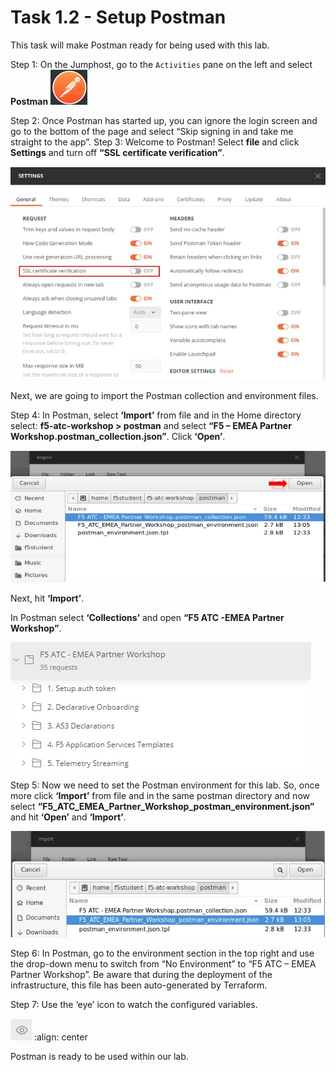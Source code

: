 # Task 1.2 - Setup Postman

This task will make Postman ready for being used with this lab.

Step 1: On the Jumphost, go to the ``Activities`` pane on the left and select **Postman**
![](../png/module1/task1_2_p1.png)


Step 2: Once Postman has started up, you can ignore the login screen and go to the bottom of the page and select “Skip signing in and take me straight to the app”.
Step 3: Welcome to Postman! Select **file** and click **Settings** and turn off **“SSL certificate verification”**.

![](../png/module1/task1_2_p2.png)

Next, we are going to import the Postman collection and environment files.

Step 4: In Postman, select **‘Import’** from file and in the Home directory select: **f5-atc-workshop > postman** and select **“F5 – EMEA Partner Workshop.postman_collection.json”**. Click **‘Open’**.

![](../png/module1/task1_2_p3.png)

Next, hit **‘Import’**.

In Postman select **‘Collections’** and open **“F5 ATC -EMEA Partner Workshop”**.
 
![](../png/module1/task1_2_p4.png)
 
Step 5: Now we need to set the Postman environment for this lab. So, once more click **‘Import’** from file and in the same postman directory and now select **“F5_ATC_EMEA_Partner_Workshop_postman_environment.json”** and hit **‘Open’** and **‘Import’**.

![](../png/module1/task1_2_p5.png)

Step 6: In Postman, go to the environment section in the top right and use the drop-down menu to switch from “No Environment” to “F5 ATC – EMEA Partner Workshop”. Be aware that during the deployment of the infrastructure, this file has been auto-generated by Terraform.

Step 7: Use the ‘eye’ icon   to watch the configured variables.

![](../png/module1/task1_2_p6.png)
    :align: center

Postman is ready to be used within our lab.


